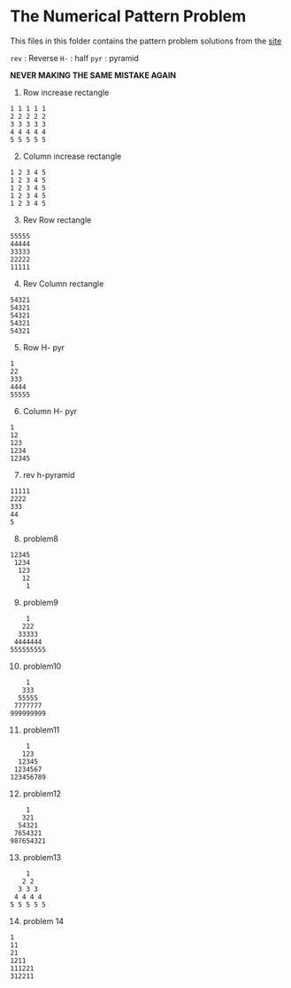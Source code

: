 # The Numerical Pattern Problem

This files in this folder contains the pattern problem solutions from the [site](https://www.csinfo360.com/p/pattern-programming-questions-and.html)


`rev` : Reverse
`H-` : half
`pyr` : pyramid

**NEVER MAKING THE SAME MISTAKE AGAIN**

1. Row increase rectangle
```
1 1 1 1 1 
2 2 2 2 2
3 3 3 3 3
4 4 4 4 4
5 5 5 5 5
```

2. Column increase rectangle
```
1 2 3 4 5 
1 2 3 4 5
1 2 3 4 5
1 2 3 4 5
1 2 3 4 5
```

3. Rev Row rectangle
```
55555
44444
33333
22222
11111
```

4. Rev Column rectangle
```
54321
54321
54321
54321
54321
```

5. Row H- pyr
```
1
22
333
4444
55555
```

6. Column H- pyr
```
1
12
123
1234
12345
```

7. rev h-pyramid
```
11111
2222
333
44
5
```

8. problem8
```
12345
 1234
  123
   12
    1
```

9. problem9
```
    1
   222
  33333
 4444444
555555555
```

10. problem10
```
    1
   333
  55555
 7777777
999999999
```
11. problem11
```
    1
   123
  12345
 1234567
123456789
```

12. problem12
```
    1
   321
  54321
 7654321
987654321
```

13. problem13
```
    1 
   2 2
  3 3 3
 4 4 4 4
5 5 5 5 5
```

14. problem 14
```
1
11
21
1211
111221
312211
```